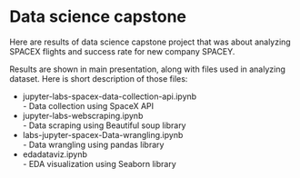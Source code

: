 # Data science capstone

Here are results of data science capstone project that was about analyzing SPACEX flights and success rate for new company SPACEY. 

Results are shown in main presentation, along with files used in analyzing dataset. Here is short description of those files:
<ul>
<li> jupyter-labs-spacex-data-collection-api.ipynb </li> - Data collection using SpaceX API
<li> jupyter-labs-webscraping.ipynb </li> - Data scraping using Beautiful soup library
<li> labs-jupyter-spacex-Data-wrangling.ipynb </li> - Data wrangling using pandas library
<li> edadataviz.ipynb </li> - EDA visualization using Seaborn library
</ul>
